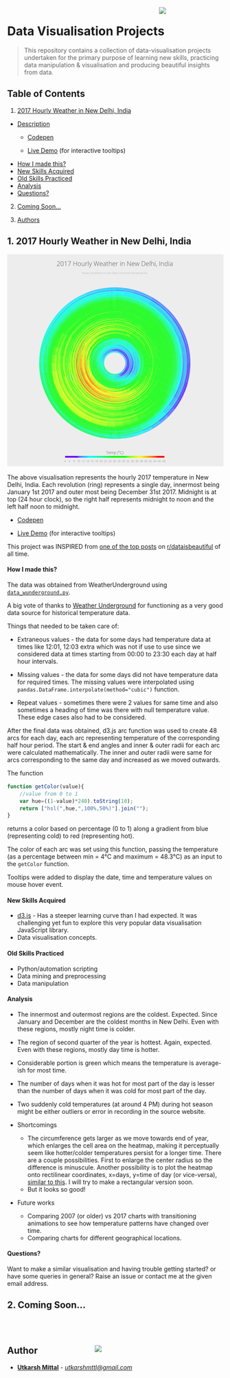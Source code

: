 <img src="http://www.alumnux.com/assets/images/icon/Data-Visualization.png" align="right" width="150px" />

# Data Visualisation Projects

> This repository contains a collection of data-visualisation projects undertaken for the primary purpose of learning new skills, practicing data manipulation & visualisation and producing beautiful insights from data.

<!-- START doctoc generated TOC please keep comment here to allow auto update -->
<!-- DON'T EDIT THIS SECTION, INSTEAD RE-RUN doctoc TO UPDATE -->
## Table of Contents

1. [2017 Hourly Weather in New Delhi, India](#1-2017-hourly-weather-in-new-delhi-india)
  - [Description](#description)
    - [Codepen](https://codepen.io/utkarshmttl/full/PQyWvG/)

    - [Live Demo](https://utkarshmttl.github.io/data-visualisation/weather/) (for interactive tooltips)
  - [How I made this?](#how-i-made-this)
  - [New Skills Acquired](#new-skills-acquired)
  - [Old Skills Practiced](#old-skills-practiced)
  - [Analysis](#analysis)
  - [Questions?](#questions)

2. [Coming Soon...](#2-coming-soon)

3. [Authors](#authors)

<!-- END doctoc generated TOC please keep comment here to allow auto update -->


## 1. 2017 Hourly Weather in New Delhi, India

<a href="https://utkarshmttl.github.io/data-visualisation/weather/"><img src="./weather/screenshots/2.png"></a>

<a name="description"></a>

The above visualisation represents the hourly 2017 temperature in New Delhi, India. Each revolution (ring) represents a single day, innermost being January 1st 2017 and outer most being December 31st 2017. Midnight is at top (24 hour clock), so the right half represents midnight to noon and the left half noon to midnight.

* [Codepen](https://codepen.io/utkarshmttl/full/PQyWvG/)

* [Live Demo](https://utkarshmttl.github.io/data-visualisation/weather/) (for interactive tooltips)

This project was INSPIRED from [one of the top posts](https://www.reddit.com/r/dataisbeautiful/comments/5l39mu/my_daughters_sleeping_patterns_for_the_first_4/) on [r/dataisbeautiful](https://www.reddit.com/r/dataisbeautiful) of all time.

#### How I made this?
<!-- ___ -->
The data was obtained from WeatherUnderground using [`data_wunderground.py`](./weather/data_wunderground.py).

A big vote of thanks to [Weather Underground](https://www.wunderground.com/) for functioning as a very good data source for historical temperature data.

Things that needed to be taken care of:
- Extraneous values - the data for some days had temperature data at times like 12:01, 12:03 extra which was not if use to use since we considered data at times starting from 00:00 to 23:30 each day at half hour intervals.

- Missing values - the data for some days did not have temperature data for required times. The missing values were interpolated using `pandas.DataFrame.interpolate(method="cubic")` function.

- Repeat values - sometimes there were 2 values for same time and also sometimes a heading of time was there with null temperature value. These edge cases also had to be considered.

After the final data was obtained, d3.js arc function was used to create 48 arcs for each day, each arc representing temperature of the corresponding half hour period. The start & end angles and inner & outer radii for each arc were calculated mathematically. The inner and outer radii were same for arcs corresponding to the same day and increased as we moved outwards.

The function
```javascript
function getColor(value){
    //value from 0 to 1
    var hue=((1-value)*240).toString(10);
    return ["hsl(",hue,",100%,50%)"].join("");
}
```
returns a color based on percentage (0 to 1) along a gradient from blue (representing cold) to red (representing hot).

The color of each arc was set using this function, passing the temperature (as a percentage between min = 4°C and maximum = 48.3°C) as an input to the `getColor` function.

Tooltips were added to display the date, time and temperature values on mouse hover event.

#### New Skills Acquired

- [d3.js](https://d3js.org/) - Has a steeper learning curve than I had expected. It was challenging yet fun to explore this very popular data visualisation JavaScript library.
- Data visualisation concepts.


#### Old Skills Practiced

- Python/automation scripting
- Data mining and preprocessing
- Data manipulation

#### Analysis

- The innermost and outermost regions are the coldest. Expected. Since January and December are the coldest months in New Delhi. Even with these regions, mostly night time is colder.
- The region of second quarter of the year is hottest. Again, expected. Even with these regions, mostly day time is hotter.
- Considerable portion is green which means the temperature is average-ish for most time.
- The number of days when it was hot for most part of the day is lesser than the number of days when it was cold for most part of the day.
- Two suddenly cold temperatures (at around 4 PM) during hot season might be either outliers or error in recording in the source website.


- Shortcomings
  - The circumference gets larger as we move towards end of year, which enlarges the cell area on the heatmap, making it perceptually seem like hotter/colder temperatures persist for a longer time. There are a couple possibilities. First to enlarge the center radius so the difference is minuscule. Another possibility is to plot the heatmap onto rectilinear coordinates, x=days, y=time of day (or vice-versa), [similar to this](http://i.imgur.com/8YZ6VsZ.png). I will try to make a rectangular version soon.
  - But it looks so good!


- Future works
  - Comparing 2007 (or older) vs 2017 charts with transitioning animations to see how temperature patterns have changed over time.
  - Comparing charts for different geographical locations.

#### Questions?

Want to make a similar visualisation and having trouble getting started? or have some queries in general? Raise an issue or contact me at the given email address.

## 2. Coming Soon...

<br><br>

##  

<a href="http://ducic.ac.in/"><img src="https://user-images.githubusercontent.com/16596327/30467922-9d4985ce-9a05-11e7-81aa-9f5348eb40de.png" align="right" width="300"/></a>
## Author



* **[Utkarsh Mittal](https://github.com/utkarshmttl)** - *utkarshmttl@gmail.com*
